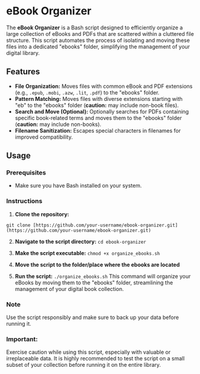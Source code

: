 # eBook Organizer

The **eBook Organizer** is a Bash script designed to efficiently organize a large collection of eBooks and PDFs that are scattered within a cluttered file structure. This script automates the process of isolating and moving these files into a dedicated "ebooks" folder, simplifying the management of your digital library.

## Features

* **File Organization:** Moves files with common eBook and PDF extensions (e.g., `.epub`, `.mobi`, `.azw`, `.lit`, `.pdf`) to the "ebooks" folder.
* **Pattern Matching:** Moves files with diverse extensions starting with "eb" to the "ebooks" folder (**caution:** may include non-book files).
* **Search and Move (Optional):** Optionally searches for PDFs containing specific book-related terms and moves them to the "ebooks" folder (**caution:** may include non-books).
* **Filename Sanitization:** Escapes special characters in filenames for improved compatibility.

## Usage

### Prerequisites

- Make sure you have Bash installed on your system.

### Instructions

1. **Clone the repository:**

```git clone [https://github.com/your-username/ebook-organizer.git](https://github.com/your-username/ebook-organizer.git)```

2. **Navigate to the script directory:**
```cd ebook-organizer```

3. **Make the script executable:**
```chmod +x organize_ebooks.sh```

4. **Move the script to the folder/place where the ebooks are located**

5. **Run the script:**
```./organize_ebooks.sh```
This command will organize your eBooks by moving them to the "ebooks" folder, streamlining the management of your digital book collection.
### Note
Use the script responsibly and make sure to back up your data before running it.
### Important: 
Exercise caution while using this script, especially with valuable or irreplaceable data. It is highly recommended to test the script on a small subset of your collection before running it on the entire library.
